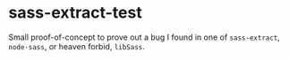 # sass-extract-test

Small proof-of-concept to prove out a bug I found in one of `sass-extract`, `node-sass`, or heaven forbid, `libSass`.

